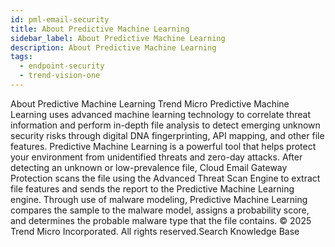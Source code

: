 ```yaml
---
id: pml-email-security
title: About Predictive Machine Learning
sidebar_label: About Predictive Machine Learning
description: About Predictive Machine Learning
tags:
  - endpoint-security
  - trend-vision-one
---
```


 About Predictive Machine Learning Trend Micro Predictive Machine Learning uses advanced machine learning technology to correlate threat information and perform in-depth file analysis to detect emerging unknown security risks through digital DNA fingerprinting, API mapping, and other file features. Predictive Machine Learning is a powerful tool that helps protect your environment from unidentified threats and zero-day attacks. After detecting an unknown or low-prevalence file, Cloud Email Gateway Protection scans the file using the Advanced Threat Scan Engine to extract file features and sends the report to the Predictive Machine Learning engine. Through use of malware modeling, Predictive Machine Learning compares the sample to the malware model, assigns a probability score, and determines the probable malware type that the file contains. © 2025 Trend Micro Incorporated. All rights reserved.Search Knowledge Base